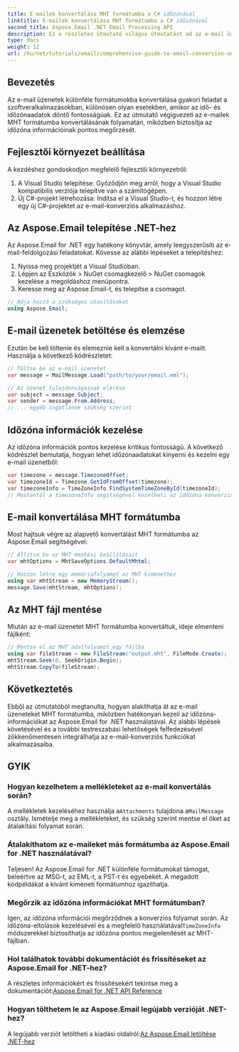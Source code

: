 ```yaml
---
title: E-mailek konvertálása MHT formátumba a C# időzónával
linktitle: E-mailek konvertálása MHT formátumba a C# időzónával
second_title: Aspose.Email .NET Email Processing API
description: Ez a részletes útmutató világos útmutatást ad az e-mail üzenetek MHT formátumba konvertálásához, miközben az időzónaadatokat pontosan kezeli az Aspose.Email for .NET könyvtár használatával.
type: docs
weight: 12
url: /hu/net/tutorials/email/comprehensive-guide-to-email-conversion-and-export/convert-emails-to-mht-format-with-timezone-in-csharp/
---
```

## Bevezetés

Az e-mail üzenetek különféle formátumokba konvertálása gyakori feladat a szoftveralkalmazásokban, különösen olyan esetekben, amikor az idő- és időzónaadatok döntő fontosságúak. Ez az útmutató végigvezeti az e-mailek MHT formátumba konvertálásának folyamatán, miközben biztosítja az időzóna információinak pontos megőrzését.

## Fejlesztői környezet beállítása

A kezdéshez gondoskodjon megfelelő fejlesztői környezetről:

1. A Visual Studio telepítése: Győződjön meg arról, hogy a Visual Studio kompatibilis verziója telepítve van a számítógépen.
2. Új C#-projekt létrehozása: Indítsa el a Visual Studio-t, és hozzon létre egy új C#-projektet az e-mail-konverziós alkalmazáshoz.

## Az Aspose.Email telepítése .NET-hez

Az Aspose.Email for .NET egy hatékony könyvtár, amely leegyszerűsíti az e-mail-feldolgozási feladatokat. Kövesse az alábbi lépéseket a telepítéshez:

1. Nyissa meg projektjét a Visual Studióban.
2. Lépjen az Eszközök > NuGet csomagkezelő > NuGet csomagok kezelése a megoldáshoz menüpontra.
3. Keresse meg az Aspose.Email-t, és telepítse a csomagot.
```csharp
// Adja hozzá a szükséges utasításokat
using Aspose.Email;
```
## E-mail üzenetek betöltése és elemzése

Ezután be kell töltenie és elemeznie kell a konvertálni kívánt e-mailt. Használja a következő kódrészletet:

```csharp
// Töltse be az e-mail üzenetet
var message = MailMessage.Load("path/to/your/email.eml");

// Az üzenet tulajdonságainak elérése
var subject = message.Subject;
var sender = message.From.Address;
// ... egyéb ingatlanok szükség szerint
```

## Időzóna információk kezelése

Az időzóna információk pontos kezelése kritikus fontosságú. A következő kódrészlet bemutatja, hogyan lehet időzónaadatokat kinyerni és kezelni egy e-mail üzenetből:

```csharp
var timezone = message.TimezoneOffset;
var timezoneId = Timezone.GetIdFromOffset(timezone);
var timezoneInfo = TimeZoneInfo.FindSystemTimeZoneById(timezoneId);
// Mostantól a timezoneInfo segítségével kezelheti az időzóna-konverziókat
```

## E-mail konvertálása MHT formátumba

Most hajtsuk végre az alapvető konvertálást MHT formátumba az Aspose.Email segítségével:

```csharp
// Állítsa be az MHT mentési beállításait
var mhtOptions = MhtSaveOptions.DefaultMhtml;

// Hozzon létre egy memóriafolyamot az MHT kimenethez
using var mhtStream = new MemoryStream();
message.Save(mhtStream, mhtOptions);
```

## Az MHT fájl mentése

Miután az e-mail üzenetet MHT formátumba konvertáltuk, ideje elmenteni fájlként:

```csharp
// Mentse el az MHT adatfolyamot egy fájlba
using var fileStream = new FileStream("output.mht", FileMode.Create);
mhtStream.Seek(0, SeekOrigin.Begin);
mhtStream.CopyTo(fileStream);
```

## Következtetés

Ebből az útmutatóból megtanulta, hogyan alakíthatja át az e-mail üzeneteket MHT formátumba, miközben hatékonyan kezeli az időzóna-információkat az Aspose.Email for .NET használatával. Az alábbi lépések követésével és a további testreszabási lehetőségek felfedezésével zökkenőmentesen integrálhatja az e-mail-konverziós funkciókat alkalmazásaiba.

## GYIK

### Hogyan kezelhetem a mellékleteket az e-mail konvertálás során?

 A mellékletek kezeléséhez használja a`Attachments` tulajdona a`MailMessage` osztály. Ismételje meg a mellékleteket, és szükség szerint mentse el őket az átalakítási folyamat során.

### Átalakíthatom az e-maileket más formátumba az Aspose.Email for .NET használatával?

Teljesen! Az Aspose.Email for .NET különféle formátumokat támogat, beleértve az MSG-t, az EML-t, a PST-t és egyebeket. A megadott kódpéldákat a kívánt kimeneti formátumhoz igazíthatja.

### Megőrzik az időzóna információkat MHT formátumban?

 Igen, az időzóna információi megőrződnek a konverziós folyamat során. Az időzóna-eltolások kezelésével és a megfelelő használatával`TimeZoneInfo` módszerekkel biztosíthatja az időzóna pontos megjelenítését az MHT-fájlban.

### Hol találhatok további dokumentációt és frissítéseket az Aspose.Email for .NET-hez?

 A részletes információkért és frissítésekért tekintse meg a dokumentációt:[Aspose.Email for .NET API Reference](https://reference.aspose.com/email/net/)

### Hogyan tölthetem le az Aspose.Email legújabb verzióját .NET-hez?

 A legújabb verziót letöltheti a kiadási oldalról:[Az Aspose.Email letöltése .NET-hez](https://releases.aspose.com/email/net/)